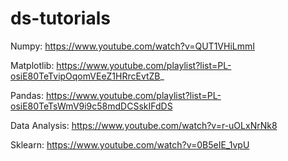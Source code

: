 # ds-tutorials
 
Numpy: https://www.youtube.com/watch?v=QUT1VHiLmmI

Matplotlib: https://www.youtube.com/playlist?list=PL-osiE80TeTvipOqomVEeZ1HRrcEvtZB_

Pandas: https://www.youtube.com/playlist?list=PL-osiE80TeTsWmV9i9c58mdDCSskIFdDS

Data Analysis: https://www.youtube.com/watch?v=r-uOLxNrNk8

Sklearn: https://www.youtube.com/watch?v=0B5eIE_1vpU